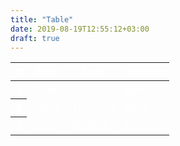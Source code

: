 ```yaml
---
title: "Table"
date: 2019-08-19T12:55:12+03:00
draft: true
---
```

<div class="container mt-6">
            <div class="row">
                    <table class="table" style="color:white; ">
                            <thead>
                              <tr>
                                <th scope="col">#</th>
                                <th scope="col">First</th>
                                <th scope="col">Last</th>
                                <th scope="col">Handle</th>
                              </tr>
                            </thead>
                            <tbody>
                              <tr>
                                <th scope="row">1</th>
                                <td>Mark</td>
                                <td>Otto</td>
                                <td>@mdo</td>
                              </tr>
                              <tr>
                                <th scope="row">2</th>
                                <td>Jacob</td>
                                <td>Thornton</td>
                                <td>@fat</td>
                              </tr>
                              <tr>
                                <th scope="row">3</th>
                                <td>Larry</td>
                                <td>the Bird</td>
                                <td>@twitter</td>
                              </tr>
                            </tbody>
                          </table>
            </div>
        </div>